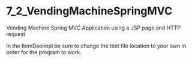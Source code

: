 # 7_2_VendingMachineSpringMVC
Vending Machine Spring MVC Application using a JSP page and HTTP request

In the ItemDaoImpl be sure to change the text file location to your own in order for the program to work.
